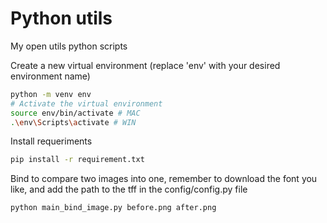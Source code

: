 # Python utils
My open utils python scripts

Create a new virtual environment (replace 'env' with your desired environment name)
```bash
python -m venv env
# Activate the virtual environment
source env/bin/activate # MAC
.\env\Scripts\activate # WIN
```
Install requeriments
```bash
pip install -r requirement.txt
```
Bind to compare two images into one, remember to download the font you like, and add the path to the tff in the config/config.py file
```bash
python main_bind_image.py before.png after.png
```